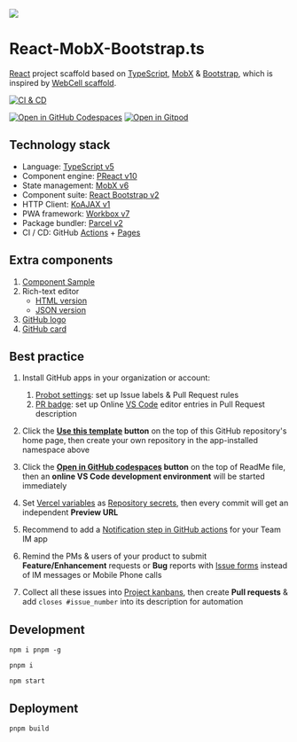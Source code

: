![](src/image/logo.png)

# React-MobX-Bootstrap.ts

[React][1] project scaffold based on [TypeScript][2], [MobX][3] & [Bootstrap][4], which is inspired by [WebCell scaffold][5].

[![CI & CD](https://github.com/idea2app/React-MobX-Bootstrap-ts/actions/workflows/main.yml/badge.svg)][6]

[![Open in GitHub Codespaces](https://github.com/codespaces/badge.svg)][7]
[![Open in Gitpod](https://gitpod.io/button/open-in-gitpod.svg)][8]

## Technology stack

-   Language: [TypeScript v5][2]
-   Component engine: [PReact v10][9]
-   State management: [MobX v6][3]
-   Component suite: [React Bootstrap v2][10]
-   HTTP Client: [KoAJAX v1][11]
-   PWA framework: [Workbox v7][12]
-   Package bundler: [Parcel v2][13]
-   CI / CD: GitHub [Actions][14] + [Pages][15]

## Extra components

1.  [Component Sample](src/component/TSXSample.tsx)
2.  Rich-text editor
    -   [HTML version][18]
    -   [JSON version](src/component/Editor.tsx)
3.  [GitHub logo](src/component/Git/Logo.tsx)
4.  [GitHub card](src/component/Git/Card.tsx)

## Best practice

1.  Install GitHub apps in your organization or account:

    1.  [Probot settings][16]: set up Issue labels & Pull Request rules
    2.  [PR badge][17]: set up Online [VS Code][18] editor entries in Pull Request description

2.  Click the **[Use this template][19] button** on the top of this GitHub repository's home page, then create your own repository in the app-installed namespace above

3.  Click the **[Open in GitHub codespaces][7] button** on the top of ReadMe file, then an **online VS Code development environment** will be started immediately

4.  Set [Vercel variables][20] as [Repository secrets][21], then every commit will get an independent **Preview URL**

5.  Recommend to add a [Notification step in GitHub actions][22] for your Team IM app

6.  Remind the PMs & users of your product to submit **Feature/Enhancement** requests or **Bug** reports with [Issue forms][23] instead of IM messages or Mobile Phone calls

7.  Collect all these issues into [Project kanbans][24], then create **Pull requests** & add `closes #issue_number` into its description for automation

## Development

```shell
npm i pnpm -g

pnpm i

npm start
```

## Deployment

```shell
pnpm build
```

[1]: https://react.dev/
[2]: https://www.typescriptlang.org/
[3]: https://mobx.js.org/
[4]: https://getbootstrap.com/
[5]: https://github.com/EasyWebApp/scaffold
[6]: https://github.com/idea2app/React-MobX-Bootstrap-ts/actions/workflows/main.yml
[7]: https://codespaces.new/idea2app/React-MobX-Bootstrap-ts
[8]: https://gitpod.io/?autostart=true#https://github.com/idea2app/React-MobX-Bootstrap-ts
[9]: https://preactjs.com/
[10]: https://react-bootstrap.github.io/
[11]: https://github.com/EasyWebApp/KoAJAX
[12]: https://developers.google.com/web/tools/workbox
[13]: https://parceljs.org/
[14]: https://github.com/features/actions
[15]: https://pages.github.com/
[16]: https://github.com/apps/settings
[17]: https://pullrequestbadge.com/
[18]: https://code.visualstudio.com/
[19]: https://github.com/new?template_name=React-MobX-Bootstrap-ts&template_owner=idea2app
[20]: https://github.com/idea2app/React-MobX-Bootstrap-ts/blob/8e796c6e7dc485fe4a68b59fcbffb9d224236bf4/.github/workflows/main.yml#L10-L12
[21]: https://github.com/idea2app/React-MobX-Bootstrap-ts/settings/secrets/actions
[22]: https://github.com/kaiyuanshe/kaiyuanshe.github.io/blob/bb4675a56bf1d6b207231313da5ed0af7cf0ebd6/.github/workflows/pull-request.yml#L32-L56
[23]: https://github.com/idea2app/React-MobX-Bootstrap-ts/issues/new/choose
[24]: https://github.com/idea2app/React-MobX-Bootstrap-ts/projects
